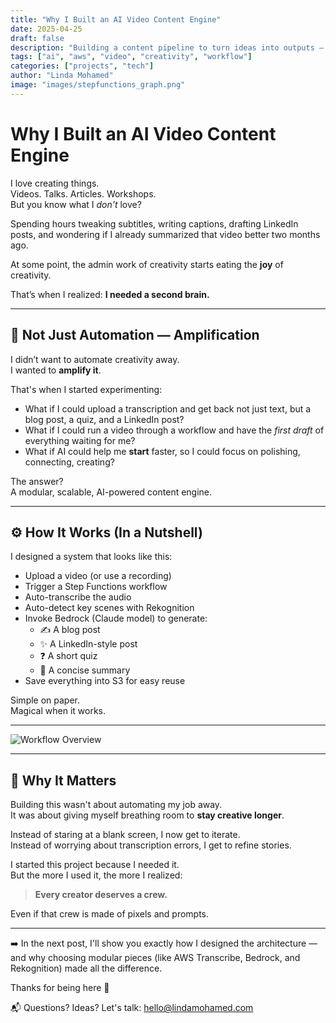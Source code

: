 ```yaml
---
title: "Why I Built an AI Video Content Engine"
date: 2025-04-25
draft: false
description: "Building a content pipeline to turn ideas into outputs — with a little help from AI."
tags: ["ai", "aws", "video", "creativity", "workflow"]
categories: ["projects", "tech"]
author: "Linda Mohamed"
image: "images/stepfunctions_graph.png"
---
```


# Why I Built an AI Video Content Engine

I love creating things.  
Videos. Talks. Articles. Workshops.  
But you know what I *don't* love?

Spending hours tweaking subtitles, writing captions, drafting LinkedIn posts, and wondering if I already summarized that video better two months ago.

At some point, the admin work of creativity starts eating the **joy** of creativity.

That’s when I realized: **I needed a second brain.**

---

## 🧠 Not Just Automation — Amplification

I didn’t want to automate creativity away.  
I wanted to **amplify it**.

That's when I started experimenting:  
- What if I could upload a transcription and get back not just text, but a blog post, a quiz, and a LinkedIn post?
- What if I could run a video through a workflow and have the *first draft* of everything waiting for me?
- What if AI could help me **start** faster, so I could focus on polishing, connecting, creating?

The answer?  
A modular, scalable, AI-powered content engine.

---

## ⚙️ How It Works (In a Nutshell)

I designed a system that looks like this:

- Upload a video (or use a recording)
- Trigger a Step Functions workflow
- Auto-transcribe the audio
- Auto-detect key scenes with Rekognition
- Invoke Bedrock (Claude model) to generate:
  - ✍️ A blog post
  - ✨ A LinkedIn-style post
  - ❓ A short quiz
  - 📝 A concise summary
- Save everything into S3 for easy reuse

Simple on paper.  
Magical when it works.

---

![Workflow Overview](/images/stepfunctions_graph.png)

---

## 🚀 Why It Matters

Building this wasn't about automating my job away.  
It was about giving myself breathing room to **stay creative longer**.

Instead of staring at a blank screen, I now get to iterate.  
Instead of worrying about transcription errors, I get to refine stories.

I started this project because I needed it.  
But the more I used it, the more I realized:

> **Every creator deserves a crew.**

Even if that crew is made of pixels and prompts.

---

➡️ In the next post, I'll show you exactly how I designed the architecture — and why choosing modular pieces (like AWS Transcribe, Bedrock, and Rekognition) made all the difference.

Thanks for being here 💛

📬 Questions? Ideas? Let's talk: hello@lindamohamed.com
